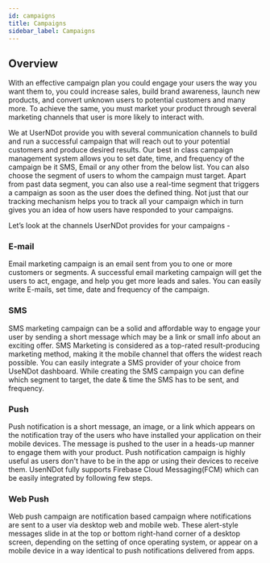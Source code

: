 ```yaml
---
id: campaigns
title: Campaigns
sidebar_label: Campaigns
---
```

## Overview

With an effective campaign plan you could engage your users the way you want them to, you could increase sales, build brand awareness, launch new products, and convert unknown users to potential customers and many more. To achieve the same, you must market your product through several marketing channels that user is more likely to interact with.

We at UserNDot provide you with several communication channels to build and run a successful campaign that will reach out to your potential customers and produce desired results. Our best in class campaign management system allows you to set date, time, and frequency of the campaign be it SMS, Email or any other from the below list. You can also choose the segment of users to whom the campaign must target. Apart from past data segment, you can also use a real-time segment that triggers a campaign as soon as the user does the defined thing. Not just that our tracking mechanism helps you to track all your campaign which in turn gives you an idea of how users have responded to your campaigns.

Let’s look at the channels UserNDot provides for your campaigns -

### E-mail

Email marketing campaign is an email sent from you to one or more customers or segments. A successful email marketing campaign will get the users to act, engage, and help you get more leads and sales. You can easily write E-mails, set time, date and frequency of the campaign. 

### SMS 

SMS marketing campaign can be a solid and affordable way to engage your user by sending a short message which may be a link or small info about an exciting offer. SMS Marketing is considered as a top-rated result-producing marketing method, making it the mobile channel that offers the widest reach possible. You can easily integrate a SMS provider of your choice from UseNDot dashboard. While creating the SMS campaign you can define which segment to target, the date & time the SMS has to be sent, and frequency.

### Push

Push notification is a short message, an image, or a link which appears on the notification tray of the users who have installed your application on their mobile devices. The message is pushed to the user in a heads-up manner to engage them with your product. Push notification campaign is highly useful as users don't have to be in the app or using their devices to receive them. UsenNDot fully supports Firebase Cloud Messaging(FCM) which can be easily integrated by following few steps.

### Web Push

Web push campaign are notification based campaign where notifications are sent to a user via desktop web and mobile web. These alert-style messages slide in at the top or bottom right-hand corner of a desktop screen, depending on the setting of once operating system, or appear on a mobile device in a way identical to push notifications delivered from apps.



